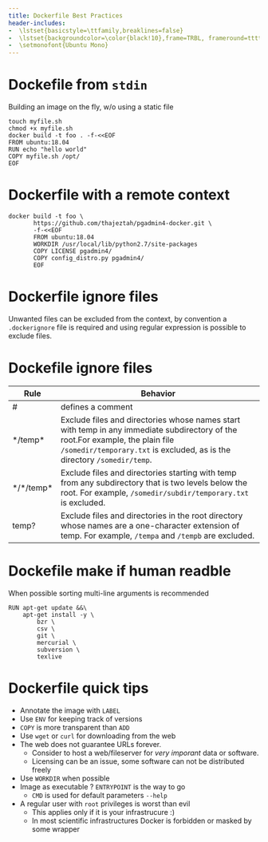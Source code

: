 ```yaml
---
title: Dockerfile Best Practices
header-includes:
-  \lstset{basicstyle=\ttfamily,breaklines=false}
-  \lstset{backgroundcolor=\color{black!10},frame=TRBL, frameround=tttt}
-  \setmonofont{Ubuntu Mono}
---
```


# Dockefile from `stdin`

Building an image on the fly, w/o using a static file

```
touch myfile.sh
chmod +x myfile.sh
docker build -t foo . -f-<<EOF
FROM ubuntu:18.04
RUN echo "hello world"
COPY myfile.sh /opt/
EOF
```


# Dockerfile with a remote context

```
docker build -t foo \
       https://github.com/thajeztah/pgadmin4-docker.git \
	   -f-<<EOF
	   FROM ubuntu:18.04
	   WORKDIR /usr/local/lib/python2.7/site-packages
	   COPY LICENSE pgadmin4/
	   COPY config_distro.py pgadmin4/
	   EOF
```

# Dockerfile ignore files

Unwanted files can be excluded from the context, by convention
a `.dockerignore` file is required and using regular expression
is possible to exclude files.

# Dockefile ignore files

|Rule|Behavior|
|----|--------|
|#|defines a comment|
|\*/temp\*|Exclude files and directories whose names start with temp in any immediate subdirectory of the root.For example, the plain file `/somedir/temporary.txt` is excluded, as is the directory `/somedir/temp`.|
|\*/\*/temp\*|Exclude files and directories starting with temp from any subdirectory that is two levels below the root. For example, `/somedir/subdir/temporary.txt` is excluded.|
|temp?|Exclude files and directories in the root directory whose names are a one-character extension of temp. For example, `/tempa` and `/tempb` are excluded.|

# Dockefile make if human readble

When possible sorting multi-line arguments is recommended

```
RUN apt-get update &&\
    apt-get install -y \
	    bzr \
		csv \
		git \
		mercurial \
		subversion \
		texlive
```

# Dockerfile quick tips

* Annotate the image with `LABEL`
* Use `ENV` for keeping track of versions
* `COPY` is more transparent than `ADD`
* Use `wget` or `curl` for downloading from the web
* The web does not guarantee URLs forever.
  * Consider to host a web/fileserver for *very imporant* data or software.
  * Licensing can be an issue, some software can not be distributed freely
* Use `WORKDIR` when possible
* Image as executable ? `ENTRYPOINT` is the way to go
  * `CMD` is used for default parameters `--help`
* A regular user with `root` privileges is worst than evil
  * This applies only if it is your infrastrucure :)
  * In most scientific infrastructures Docker is forbidden or masked by some wrapper
 
